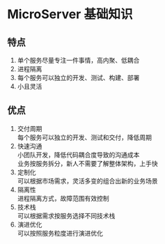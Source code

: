 # MicroServer 基础知识

## 特点
1. 单个服务尽量专注一件事情，高内聚、低耦合  
2. 进程隔离  
3. 每个服务可以独立的开发、测试、构建、部署  
4. 小且灵活

## 优点
1. 交付周期   
   每个服务可以独立的开发、测试和交付，降低周期   
2. 快速沟通   
   小团队开发，降低代码耦合度导致的沟通成本  
   业务按服务拆分，新人不需要了解整体架构，上手快
3. 定制化   
   可以根据市场需求，灵活多变的组合出新的业务场景     
4. 隔离性   
   进程隔离方式，故障范围有效控制   
5. 技术栈   
   可以根据需求按服务选择不同技术栈   
6. 演进优化   
   可以按照服务粒度进行演进优化  


